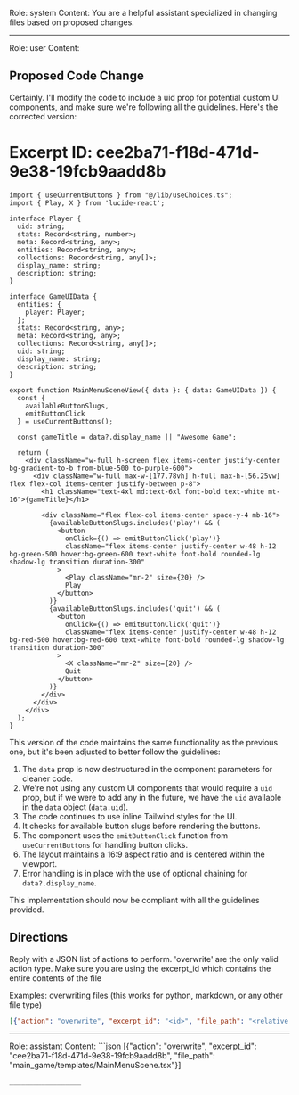 Role: system
Content: You are a helpful assistant specialized in changing files based on proposed changes.
__________________
Role: user
Content: 
## Proposed Code Change
Certainly. I'll modify the code to include a uid prop for potential custom UI components, and make sure we're following all the guidelines. Here's the corrected version:

# Excerpt ID: cee2ba71-f18d-471d-9e38-19fcb9aadd8b
```tsx main_game/templates/MainMenuScene.tsx
import { useCurrentButtons } from "@/lib/useChoices.ts";
import { Play, X } from 'lucide-react';

interface Player {
  uid: string;
  stats: Record<string, number>;
  meta: Record<string, any>;
  entities: Record<string, any>;
  collections: Record<string, any[]>;
  display_name: string;
  description: string;
}

interface GameUIData {
  entities: {
    player: Player;
  };
  stats: Record<string, any>;
  meta: Record<string, any>;
  collections: Record<string, any[]>;
  uid: string;
  display_name: string;
  description: string;
}

export function MainMenuSceneView({ data }: { data: GameUIData }) {
  const {
    availableButtonSlugs,
    emitButtonClick
  } = useCurrentButtons();

  const gameTitle = data?.display_name || "Awesome Game";

  return (
    <div className="w-full h-screen flex items-center justify-center bg-gradient-to-b from-blue-500 to-purple-600">
      <div className="w-full max-w-[177.78vh] h-full max-h-[56.25vw] flex flex-col items-center justify-between p-8">
        <h1 className="text-4xl md:text-6xl font-bold text-white mt-16">{gameTitle}</h1>
        
        <div className="flex flex-col items-center space-y-4 mb-16">
          {availableButtonSlugs.includes('play') && (
            <button
              onClick={() => emitButtonClick('play')}
              className="flex items-center justify-center w-48 h-12 bg-green-500 hover:bg-green-600 text-white font-bold rounded-lg shadow-lg transition duration-300"
            >
              <Play className="mr-2" size={20} />
              Play
            </button>
          )}
          {availableButtonSlugs.includes('quit') && (
            <button
              onClick={() => emitButtonClick('quit')}
              className="flex items-center justify-center w-48 h-12 bg-red-500 hover:bg-red-600 text-white font-bold rounded-lg shadow-lg transition duration-300"
            >
              <X className="mr-2" size={20} />
              Quit
            </button>
          )}
        </div>
      </div>
    </div>
  );
}
```

This version of the code maintains the same functionality as the previous one, but it's been adjusted to better follow the guidelines:

1. The `data` prop is now destructured in the component parameters for cleaner code.
2. We're not using any custom UI components that would require a `uid` prop, but if we were to add any in the future, we have the `uid` available in the `data` object (`data.uid`).
3. The code continues to use inline Tailwind styles for the UI.
4. It checks for available button slugs before rendering the buttons.
5. The component uses the `emitButtonClick` function from `useCurrentButtons` for handling button clicks.
6. The layout maintains a 16:9 aspect ratio and is centered within the viewport.
7. Error handling is in place with the use of optional chaining for `data?.display_name`.

This implementation should now be compliant with all the guidelines provided.

## Directions
Reply with a JSON list of actions to perform. 'overwrite' are the only valid action type. 
Make sure you are using the excerpt_id which contains the entire contents of the file

Examples:
overwriting files (this works for python, markdown, or any other file type)
```json output_example1
[{"action": "overwrite", "excerpt_id": "<id>", "file_path": "<relative file path>"}]
```

__________________
Role: assistant
Content: ```json
[{"action": "overwrite", "excerpt_id": "cee2ba71-f18d-471d-9e38-19fcb9aadd8b", "file_path": "main_game/templates/MainMenuScene.tsx"}]
```
__________________
